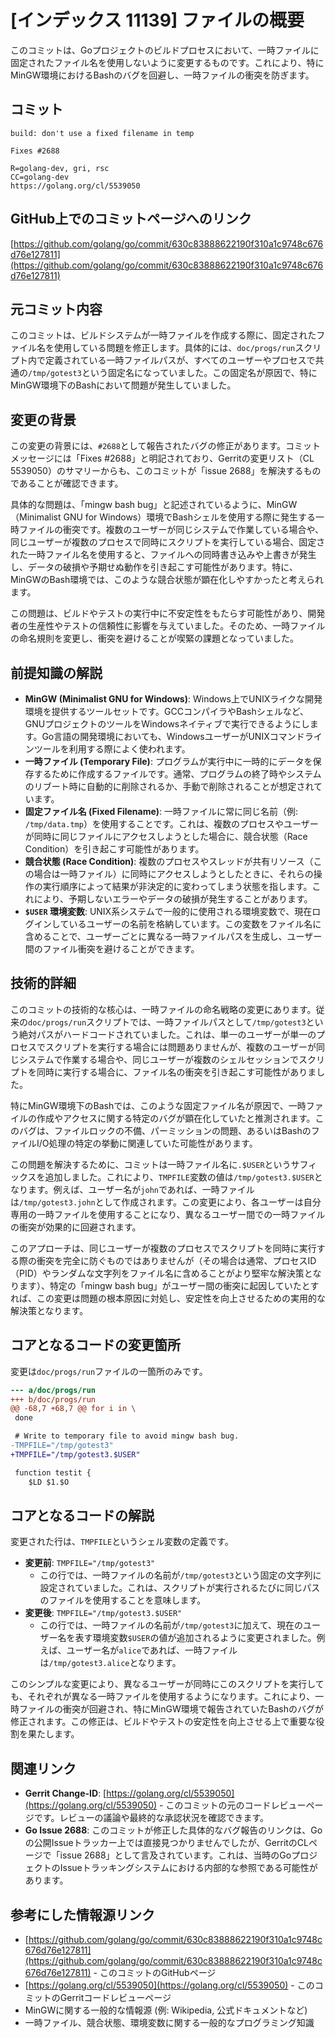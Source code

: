 # [インデックス 11139] ファイルの概要

このコミットは、Goプロジェクトのビルドプロセスにおいて、一時ファイルに固定されたファイル名を使用しないように変更するものです。これにより、特にMinGW環境におけるBashのバグを回避し、一時ファイルの衝突を防ぎます。

## コミット

```
build: don't use a fixed filename in temp

Fixes #2688

R=golang-dev, gri, rsc
CC=golang-dev
https://golang.org/cl/5539050
```

## GitHub上でのコミットページへのリンク

[https://github.com/golang/go/commit/630c83888622190f310a1c9748c676d76e127811](https://github.com/golang/go/commit/630c83888622190f310a1c9748c676d76e127811)

## 元コミット内容

このコミットは、ビルドシステムが一時ファイルを作成する際に、固定されたファイル名を使用している問題を修正します。具体的には、`doc/progs/run`スクリプト内で定義されている一時ファイルパスが、すべてのユーザーやプロセスで共通の`/tmp/gotest3`という固定名になっていました。この固定名が原因で、特にMinGW環境下のBashにおいて問題が発生していました。

## 変更の背景

この変更の背景には、`#2688`として報告されたバグの修正があります。コミットメッセージには「Fixes #2688」と明記されており、Gerritの変更リスト（CL 5539050）のサマリーからも、このコミットが「issue 2688」を解決するものであることが確認できます。

具体的な問題は、「mingw bash bug」と記述されているように、MinGW（Minimalist GNU for Windows）環境でBashシェルを使用する際に発生する一時ファイルの衝突です。複数のユーザーが同じシステムで作業している場合や、同じユーザーが複数のプロセスで同時にスクリプトを実行している場合、固定された一時ファイル名を使用すると、ファイルへの同時書き込みや上書きが発生し、データの破損や予期せぬ動作を引き起こす可能性があります。特に、MinGWのBash環境では、このような競合状態が顕在化しやすかったと考えられます。

この問題は、ビルドやテストの実行中に不安定性をもたらす可能性があり、開発者の生産性やテストの信頼性に影響を与えていました。そのため、一時ファイルの命名規則を変更し、衝突を避けることが喫緊の課題となっていました。

## 前提知識の解説

*   **MinGW (Minimalist GNU for Windows)**: Windows上でUNIXライクな開発環境を提供するツールセットです。GCCコンパイラやBashシェルなど、GNUプロジェクトのツールをWindowsネイティブで実行できるようにします。Go言語の開発環境においても、WindowsユーザーがUNIXコマンドラインツールを利用する際によく使われます。
*   **一時ファイル (Temporary File)**: プログラムが実行中に一時的にデータを保存するために作成するファイルです。通常、プログラムの終了時やシステムのリブート時に自動的に削除されるか、手動で削除されることが想定されています。
*   **固定ファイル名 (Fixed Filename)**: 一時ファイルに常に同じ名前（例: `/tmp/data.tmp`）を使用することです。これは、複数のプロセスやユーザーが同時に同じファイルにアクセスしようとした場合に、競合状態（Race Condition）を引き起こす可能性があります。
*   **競合状態 (Race Condition)**: 複数のプロセスやスレッドが共有リソース（この場合は一時ファイル）に同時にアクセスしようとしたときに、それらの操作の実行順序によって結果が非決定的に変わってしまう状態を指します。これにより、予期しないエラーやデータの破損が発生することがあります。
*   **`$USER` 環境変数**: UNIX系システムで一般的に使用される環境変数で、現在ログインしているユーザーの名前を格納しています。この変数をファイル名に含めることで、ユーザーごとに異なる一時ファイルパスを生成し、ユーザー間のファイル衝突を避けることができます。

## 技術的詳細

このコミットの技術的な核心は、一時ファイルの命名戦略の変更にあります。従来の`doc/progs/run`スクリプトでは、一時ファイルパスとして`/tmp/gotest3`という絶対パスがハードコードされていました。これは、単一のユーザーが単一のプロセスでスクリプトを実行する場合には問題ありませんが、複数のユーザーが同じシステムで作業する場合や、同じユーザーが複数のシェルセッションでスクリプトを同時に実行する場合に、ファイル名の衝突を引き起こす可能性がありました。

特にMinGW環境下のBashでは、このような固定ファイル名が原因で、一時ファイルの作成やアクセスに関する特定のバグが顕在化していたと推測されます。このバグは、ファイルロックの不備、パーミッションの問題、あるいはBashのファイルI/O処理の特定の挙動に関連していた可能性があります。

この問題を解決するために、コミットは一時ファイル名に`.$USER`というサフィックスを追加しました。これにより、`TMPFILE`変数の値は`/tmp/gotest3.$USER`となります。例えば、ユーザー名が`john`であれば、一時ファイルは`/tmp/gotest3.john`として作成されます。この変更により、各ユーザーは自分専用の一時ファイルを使用することになり、異なるユーザー間での一時ファイルの衝突が効果的に回避されます。

このアプローチは、同じユーザーが複数のプロセスでスクリプトを同時に実行する際の衝突を完全に防ぐものではありませんが（その場合は通常、プロセスID（PID）やランダムな文字列をファイル名に含めることがより堅牢な解決策となります）、特定の「mingw bash bug」がユーザー間の衝突に起因していたとすれば、この変更は問題の根本原因に対処し、安定性を向上させるための実用的な解決策となります。

## コアとなるコードの変更箇所

変更は`doc/progs/run`ファイルの一箇所のみです。

```diff
--- a/doc/progs/run
+++ b/doc/progs/run
@@ -68,7 +68,7 @@ for i in \
 done

 # Write to temporary file to avoid mingw bash bug.
-TMPFILE="/tmp/gotest3"
+TMPFILE="/tmp/gotest3.$USER"

 function testit {
 	$LD $1.$O
```

## コアとなるコードの解説

変更された行は、`TMPFILE`というシェル変数の定義です。

*   **変更前**: `TMPFILE="/tmp/gotest3"`
    *   この行では、一時ファイルの名前が`/tmp/gotest3`という固定の文字列に設定されていました。これは、スクリプトが実行されるたびに同じパスのファイルを使用することを意味します。
*   **変更後**: `TMPFILE="/tmp/gotest3.$USER"`
    *   この行では、一時ファイルの名前が`/tmp/gotest3`に加えて、現在のユーザー名を表す環境変数`$USER`の値が追加されるように変更されました。例えば、ユーザー名が`alice`であれば、一時ファイルは`/tmp/gotest3.alice`となります。

このシンプルな変更により、異なるユーザーが同時にこのスクリプトを実行しても、それぞれが異なる一時ファイルを使用するようになります。これにより、一時ファイルの衝突が回避され、特にMinGW環境で報告されていたBashのバグが修正されます。この修正は、ビルドやテストの安定性を向上させる上で重要な役割を果たします。

## 関連リンク

*   **Gerrit Change-ID**: [https://golang.org/cl/5539050](https://golang.org/cl/5539050) - このコミットの元のコードレビューページです。レビューの議論や最終的な承認状況を確認できます。
*   **Go Issue 2688**: このコミットが修正した具体的なバグ報告のリンクは、Goの公開Issueトラッカー上では直接見つかりませんでしたが、GerritのCLページで「issue 2688」として言及されています。これは、当時のGoプロジェクトのIssueトラッキングシステムにおける内部的な参照である可能性があります。

## 参考にした情報源リンク

*   [https://github.com/golang/go/commit/630c83888622190f310a1c9748c676d76e127811](https://github.com/golang/go/commit/630c83888622190f310a1c9748c676d76e127811) - このコミットのGitHubページ
*   [https://golang.org/cl/5539050](https://golang.org/cl/5539050) - このコミットのGerritコードレビューページ
*   MinGWに関する一般的な情報源 (例: Wikipedia, 公式ドキュメントなど)
*   一時ファイル、競合状態、環境変数に関する一般的なプログラミング知識
